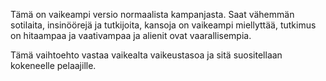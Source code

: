Tämä on vaikeampi versio normaalista kampanjasta. Saat vähemmän
sotilaita, insinöörejä ja tutkijoita, kansoja on vaikeampi miellyttää,
tutkimus on hitaampaa ja vaativampaa ja alienit ovat vaarallisempia.

Tämä vaihtoehto vastaa vaikealta vaikeustasoa ja sitä suositellaan
kokeneelle pelaajille.
